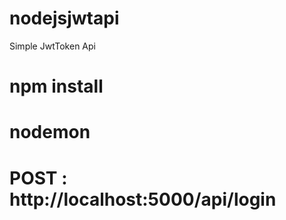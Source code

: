 # nodejsjwtapi
Simple JwtToken Api

# npm install
# nodemon

# POST : http://localhost:5000/api/login

